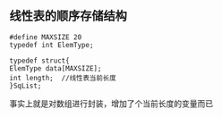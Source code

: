 线性表的顺序存储结构
---
```
#define MAXSIZE 20
typedef int ElemType;

typedef struct{
ElemType data[MAXSIZE];
int length;  //线性表当前长度
}SqList;
```
事实上就是对数组进行封装，增加了个当前长度的变量而已
